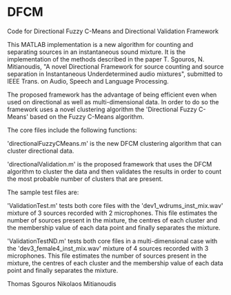 # DFCM
Code for Directional Fuzzy C-Means and Directional Validation Framework

This MATLAB implementation is a new algorithm for counting and separating sources in an instantaneous sound mixture. It is the implementation of the methods described in the paper 
T. Sgouros, N. Mitianoudis, "A novel Directional Framework for source counting and source separation in Instantaneous Underdetermined audio mixtures", submitted to IEEE Trans. on Audio, Speech and Language Processing.


The proposed framework has the advantage of being efficient even when used on directional as well as multi-dimensional data. In order to do so the framework uses a novel clustering algorithm the 'Directional Fuzzy C-Means' based on the Fuzzy C-Means algorithm.

The core files include the following functions:

'directionalFuzzyCMeans.m' is the new DFCM clustering algorithm that can cluster directional data.

'directionalValidation.m' is the proposed framework that uses the DFCM algorithm to cluster the data and then validates the results in order to count the most probable number of clusters that are present.

The sample test files are:

'ValidationTest.m' tests both core files with the 'dev1_wdrums_inst_mix.wav' mixture of 3 sources recorded with 2 microphones. This file estimates the number of sources present in the mixture, the centres of each cluster and the membership value of each data point and finally separates the mixture. 

'ValidationTestND.m' tests both core files in a multi-dimensional case with the 'dev3_female4_inst_mix.wav' mixture of 4 sources recorded with 3 microphones. This file estimates the number of sources present in the mixture, the centres of each cluster and the membership value of each data point and finally separates the mixture. 


Thomas Sgouros
Nikolaos Mitianoudis
